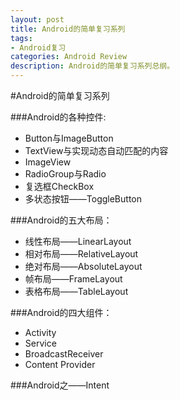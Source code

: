 ```yaml
---
layout: post
title: Android的简单复习系列
tags:
- Android复习
categories: Android Review
description: Android的简单复习系列总纲。
---
```

#Android的简单复习系列

###Android的各种控件:

* Button与ImageButton
* TextView与实现动态自动匹配的内容
* ImageView
* RadioGroup与Radio
* 复选框CheckBox
* 多状态按钮——ToggleButton

###Android的五大布局：

* 线性布局——LinearLayout
* 相对布局——RelativeLayout
* 绝对布局——AbsoluteLayout
* 帧布局——FrameLayout
* 表格布局——TableLayout

###Android的四大组件：

* Activity
* Service
* BroadcastReceiver
* Content Provider

###Android之——Intent



